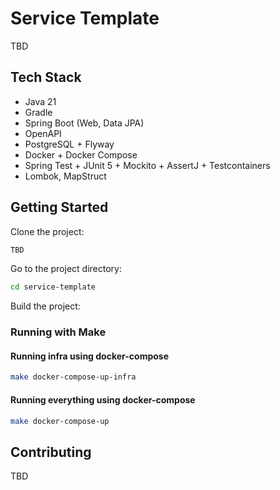 # Service Template

TBD

## Tech Stack

- Java 21
- Gradle
- Spring Boot (Web, Data JPA)
- OpenAPI
- PostgreSQL + Flyway
- Docker + Docker Compose
- Spring Test + JUnit 5 + Mockito + AssertJ + Testcontainers
- Lombok, MapStruct

## Getting Started

Clone the project:

```bash
TBD
```

Go to the project directory:

```bash
cd service-template
```

Build the project:

### Running with Make

#### Running infra using docker-compose

```bash
make docker-compose-up-infra
```

#### Running everything using docker-compose 

```bash
make docker-compose-up
```

## Contributing

TBD
